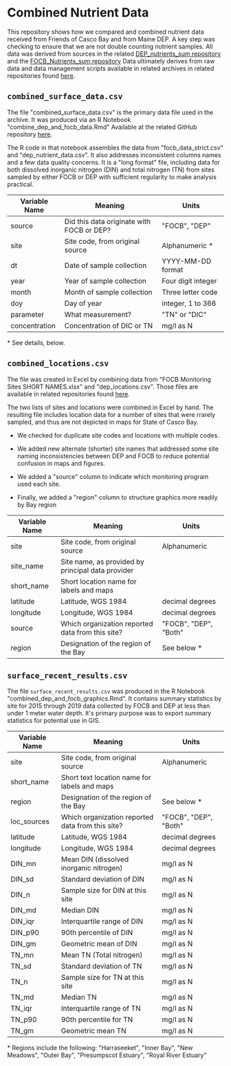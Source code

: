 # Combined Nutrient  Data

This repository shows how we compared and combined nutrient data received from
Friends of Casco Bay and from Maine DEP.  A key step was checking to ensure that
we are not double counting nutrient samples.  All data was derived from sources
in the related 
[DEP_nutrients_sum repository](https://github.com/CBEP-SoCB/DEP_Nutrients.git) and the
[FOCB_Nutrients_sum repository](https://github.com/CBEP-SoCB/FOCB_Nutrients.git)
Data ultimately derives from raw data and data management scripts available in 
related archives in related repositories found 
[here](https://github.com/CBEP-SoCB-Details).

## `combined_surface_data.csv`
The file "combined_surface_data.csv" is the primary data file used in the 
archive.  It was produced via an R Notebook "combine_dep_and_focb_data.Rmd"
Available  at the related GitHub repository 
[here](https://github.com/CBEP-SoCB-Details/Combined_Nutrients.git).

The R code in that notebook assembles the data from "focb_data_strict.csv" and 
"dep_nutrient_data.csv". It also addresses inconsistent columns names and a few 
data quality concerns.  It is a "long format" file, including data for both
dissolved inorganic nitrogen (DIN) and total nitrogen  (TN) from sites sampled
by either FOCB or DEP with sufficient regularity to make analysis practical.

Variable Name |  Meaning                     | Units                
--------------|------------------------------|----------------------
source        | Did this data originate with FOCB or DEP? |  "FOCB", "DEP"
site          | Site code, from original source |  Alphanumeric *
dt            | Date of sample collection    | YYYY-MM-DD format
year          | Year of sample collection    | Four digit integer
month         | Month of sample  collection  | Three letter code         
doy           | Day of year                  | integer, 1 to 366
parameter     | What measurement?            | "TN" or "DIC"
concentration | Concentration of DIC or TN   | mg/l as N

\* See details, below.

## `combined_locations.csv`
The file was created in Excel by combining data from 
"FOCB Monitoring Sites SHORT NAMES.xlsx" and "dep_locations.csv".  Those files
are available in related repositories found 
[here](https://github.com/CBEP-SoCB-Details).  

The two lists of sites and locations were combined in Excel by hand.   The
resulting file includes location data for a number of sites that were rrarely
sampled, and thus are not depicted in maps for State of Casco Bay.

*  We checked for duplicate site codes and locations with multiple
   codes. 

*  We added new alternate (shorter) site names that addressed some site naming 
   inconsistencies between DEP and FOCB to reduce potential confusion in maps 
   and figures. 

*  We added a "source" column to indicate which monitoring program used each 
   site.

*  Finally, we added a "region" column to structure graphics more readily by Bay 
   region

Variable Name |  Meaning                        | Units                
--------------|---------------------------------|----------------------
site          | Site code, from original source |  Alphanumeric
site_name     | Site name, as provided by principal data provider  |  
short_name    | Short location name for labels and maps | 
latitude      | Latitude, WGS 1984              | decimal degrees
longitude     | Longitude, WGS 1984             | decimal degrees
source        | Which organization reported data from this site? | "FOCB", "DEP", "Both"
region        | Designation of the region of the Bay | See below *

## `surface_recent_results.csv`
The file `surface_recent_results.csv` was produced in the R Notebook
"combined_dep_and_focb_graphics.Rmd".  It contains summary statistics by site
for 2015 through 2019 data collected by FOCB and DEP at less than under 1 meter
water depth.  It's primary purpose was to export summary statistics for
potential use in GIS.

Variable Name |  Meaning                        | Units                
--------------|---------------------------------|----------------------
site          | Site code, from original source |  Alphanumeric
short_name    | Short text location name for labels and maps | 
region        | Designation of the region of the Bay | See below *
loc_sources   | Which organization reported data from this site? | "FOCB", "DEP", "Both"
latitude      | Latitude, WGS 1984              | decimal degrees
longitude     | Longitude, WGS 1984             | decimal degrees
DIN_mn        | Mean DIN (dissolved inorganic nitrogen) | mg/l as N
DIN_sd        | Standard deviation of DIN       | mg/l as N
DIN_n         | Sample size for DIN at this site | mg/l as N
DIN_md        | Median DIN                      | mg/l as N
DIN_iqr       | Interquartile range of DIN      | mg/l as N
DIN_p90       | 90th percentile of DIN          | mg/l as N
DIN_gm        | Geometric mean of DIN           | mg/l as N
TN_mn         | Mean TN (Total nitrogen)        | mg/l as N
TN_sd         | Standard deviation of TN        | mg/l as N
TN_n          | Sample size for TN at this site | mg/l as N
TN_md         | Median TN                       | mg/l as N
TN_iqr        | Interquartile range of TN       | mg/l as N
TN_p90        | 90th percentile for TN          | mg/l as N
TN_gm         | Geometric mean TN               | mg/l as N


\* Regions include the following: "Harraseeket", "Inner Bay", "New Meadows", 
"Outer Bay", "Presumpscot Estuary", "Royal River Estuary"
